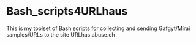 # Bash_scripts4URLhaus
This is my toolset of Bash scripts for collecting and sending Gafgyt/Mirai samples/URLs to the site URLhas.abuse.ch

